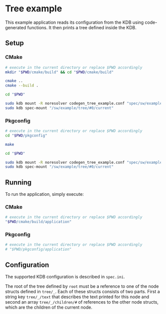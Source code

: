 # Tree example

This example application reads its configuration from the KDB using code-generated functions.
It then prints a tree defined inside the KDB.

## Setup

### CMake

```sh
# execute in the current directory or replace $PWD accordingly
mkdir "$PWD/cmake/build" && cd "$PWD/cmake/build"

cmake ..
cmake --build .

cd "$PWD"

sudo kdb mount -R noresolver codegen_tree_example.conf "spec/sw/example/tree/#0/current" specload "app=$PWD/cmake/build/application"
sudo kdb spec-mount "/sw/example/tree/#0/current"
```

### Pkgconfig

```sh
# execute in the current directory or replace $PWD accordingly
cd "$PWD/pkgconfig"

make

cd "$PWD"

sudo kdb mount -R noresolver codegen_tree_example.conf "spec/sw/example/tree/#0/current" specload "app=$PWD/pkgconfig/application"
sudo kdb spec-mount "/sw/example/tree/#0/current"
```

## Running

To run the application, simply execute:

### CMake

```sh
# execute in the current directory or replace $PWD accordingly
"$PWD/cmake/build/application"
```

### Pkgconfig

```sh
# execute in the current directory or replace $PWD accordingly
# "$PWD/pkgconfig/application"
```

## Configuration

The supported KDB configuration is described in `spec.ini`.

The root of the tree defined by `root` must be a reference to one of the node structs defined in
`tree/_`. Each of these structs consists of two parts. First a string key `tree/_/text` that describes
the text printed for this node and second an array `tree/_/children/#` of references to the other node
structs, which are the children of the current node.
